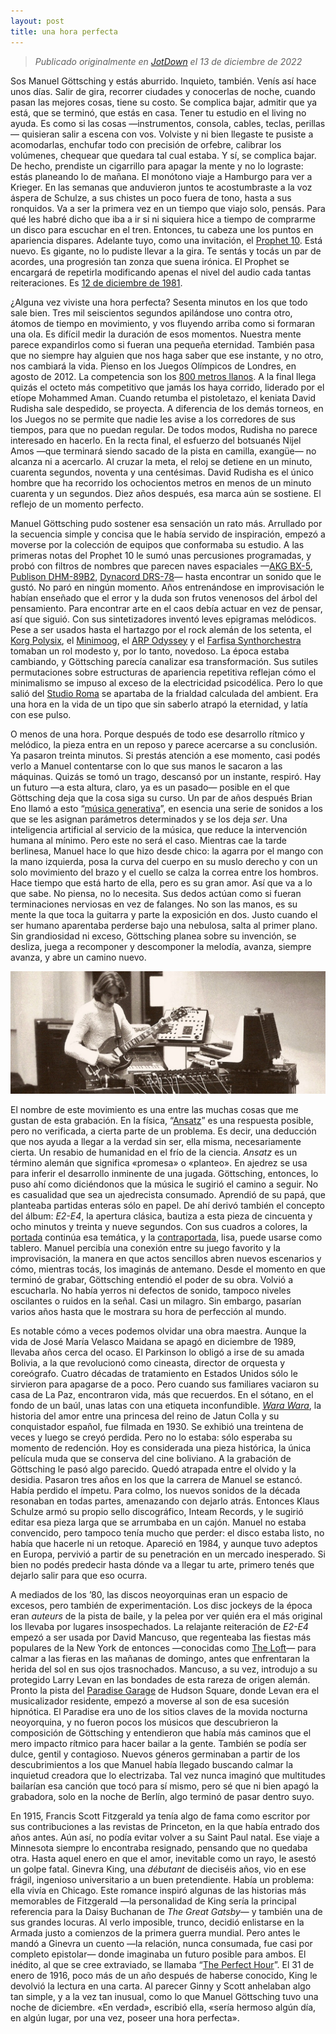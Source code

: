 ```yaml
---
layout: post
title: una hora perfecta
---
```


>*Publicado originalmente en [JotDown](https://www.jotdown.es/2022/12/manuel-gottsching-una-hora-perfecta/) el 13 de diciembre de 2022*

Sos Manuel Göttsching y estás aburrido. Inquieto, también. Venís así hace unos días. Salir de gira, recorrer ciudades y conocerlas de noche, cuando pasan las mejores cosas, tiene su costo. Se complica bajar, admitir que ya está, que se terminó, que estás en casa. Tener tu estudio en el living no ayuda. Es como si las cosas —instrumentos, consola, cables, teclas, perillas— quisieran salir a escena con vos. Volviste y ni bien llegaste te pusiste a acomodarlas, enchufar todo con precisión de orfebre, calibrar los volúmenes, chequear que quedara tal cual estaba. Y sí, se complica bajar. De hecho, prendiste un cigarrillo para apagar la mente y no lo lograste: estás planeando lo de mañana. El monótono viaje a Hamburgo para ver a Krieger. En las semanas que anduvieron juntos te acostumbraste a la voz áspera de Schulze, a sus chistes un poco fuera de tono, hasta a sus ronquidos. Va a ser la primera vez en un tiempo que viajo solo, pensás. Para qué les habré dicho que iba a ir si ni siquiera hice a tiempo de comprarme un disco para escuchar en el tren. Entonces, tu cabeza une los puntos en apariencia dispares. Adelante tuyo, como una invitación, el [Prophet 10](https://www.vintagesynth.com/sequential-circuits/prophet-10). Está nuevo. Es gigante, no lo pudiste llevar a la gira. Te sentás y tocás un par de acordes, una progresión tan zonza que suena irónica. El Prophet se encargará de repetirla modificando apenas el nivel del audio cada tantas reiteraciones. Es [12 de diciembre de 1981](https://open.spotify.com/album/64UtnfSDLV1OLvhyqfmO8o).

¿Alguna vez viviste una hora perfecta? Sesenta minutos en los que todo sale bien. Tres mil seiscientos segundos apilándose uno contra otro, átomos de tiempo en movimiento, y vos fluyendo arriba como si formaran una ola. Es difícil medir la duración de esos momentos. Nuestra mente parece expandirlos como si fueran una pequeña eternidad. También pasa que no siempre hay alguien que nos haga saber que ese instante, y no otro, nos cambiará la vida. Pienso en los Juegos Olímpicos de Londres, en agosto de 2012. La competencia son los [800 metros llanos](https://youtu.be/YKEOjWEzVGs). A la final llega quizás el octeto más competitivo que jamás los haya corrido, liderado por el etíope Mohammed Aman. Cuando retumba el pistoletazo, el keniata David Rudisha sale despedido, se proyecta. A diferencia de los demás torneos, en los Juegos no se permite que nadie les avise a los corredores de sus tiempos, para que no puedan regular. De todos modos, Rudisha no parece interesado en hacerlo. En la recta final, el esfuerzo del botsuanés Nijel Amos —que terminará siendo sacado de la pista en camilla, exangüe— no alcanza ni a acercarlo. Al cruzar la meta, el reloj se detiene en un minuto, cuarenta segundos, noventa y una centésimas. David Rudisha es el único hombre que ha recorrido los ochocientos metros en menos de un minuto cuarenta y un segundos. Diez años después, esa marca aún se sostiene. El reflejo de un momento perfecto.

  Manuel Göttsching pudo sostener esa sensación un rato más. Arrullado por la secuencia simple y concisa que le había servido de inspiración, empezó a moverse por la colección de equipos que conformaba su estudio. A las primeras notas del Prophet 10 le sumó unas percusiones programadas, y probó con filtros de nombres que parecen naves espaciales —[AKG BX-5](https://www.turnlab.be/akg-bx-5-141665590.html), [Publison DHM-89B2](https://gearspace.com/board/so-much-gear-so-little-time/1249150-publison-dhm-89-b2-stereo-delay.html), [Dynacord DRS-78](https://www.vintagedigital.com.au/dynacord-drs-78-digital-reverberation-system/)— hasta encontrar un sonido que le gustó. No paró en ningún momento. Años entrenándose en improvisación le habían enseñado que el error y la duda son frutos venenosos del árbol del pensamiento. Para encontrar arte en el caos debía actuar en vez de pensar, así que siguió. Con sus sintetizadores inventó leves epigramas melódicos. Pese a ser usados hasta el hartazgo por el rock alemán de los setenta, el [Korg Polysix](https://www.korg.com/ar/products/software/korg_legacy_collection/page_2.php), el [Minimoog](https://www.moogmusic.com/products/minimoog-model-d), el [ARP Odyssey](https://www.korg.com/us/products/synthesizers/arpodyssey/) y el [Farfisa Synthorchestra](https://reverb.com/item/4421651-farfisa-syntorchestra-the-ultimate-krautrock-string-synth) tomaban un rol modesto y, por lo tanto, novedoso. La época estaba cambiando, y Göttsching parecía canalizar esa transformación. Sus sutiles permutaciones sobre estructuras de apariencia repetitiva reflejan cómo el minimalismo se impuso al exceso de la electricidad psicodélica. Pero lo que salió del [Studio Roma](https://www.manuelgoettsching.com/pages/studio.htm) se apartaba de la frialdad calculada del ambient. Era una hora en la vida de un tipo que sin saberlo atrapó la eternidad, y latía con ese pulso.

O menos de una hora. Porque después de todo ese desarrollo rítmico y melódico, la pieza entra en un reposo y parece acercarse a su conclusión. Ya pasaron treinta minutos. Si prestás atención a ese momento, casi podés verlo a Manuel contentarse con lo que sus manos le sacaron a las máquinas. Quizás se tomó un trago, descansó por un instante, respiró. Hay un futuro —a esta altura, claro, ya es un pasado— posible en el que Göttsching deja que la cosa siga su curso. Un par de años después Brian Eno llamó a esto “[música generativa](https://www.soundoflife.com/blogs/people/brian-eno-generative-music)”, en esencia una serie de sonidos a los que se les asignan parámetros determinados y se los deja *ser*. Una inteligencia artificial al servicio de la música, que reduce la intervención humana al mínimo. Pero este no será el caso. Mientras cae la tarde berlinesa, Manuel hace lo que hizo desde chico: la agarra por el mango con la mano izquierda, posa la curva del cuerpo en su muslo derecho y con un solo movimiento del brazo y el cuello se calza la correa entre los hombros. Hace tiempo que está harto de ella, pero es su gran amor. Así que va a lo que sabe. No piensa, no lo necesita. Sus dedos actúan como si fueran terminaciones nerviosas en vez de falanges. No son las manos, es su mente la que toca la guitarra y parte la exposición en dos. Justo cuando el ser humano aparentaba perderse bajo una nebulosa, salta al primer plano. Sin grandiosidad ni exceso, Göttsching planea sobre su invención, se desliza, juega a recomponer y descomponer la melodía, avanza, siempre avanza, y abre un camino nuevo.

![alt text](https://raw.githubusercontent.com/irigoin/irigoin.github.io/master/images/ajedrez.jpg "Ruhige nervosität")

El nombre de este movimiento es una entre las muchas cosas que me gustan de esta grabación. En la física, “[Ansatz](https://open.spotify.com/track/3sR3GzaVNr0LPdntaXsHfd)” es una respuesta posible, pero no verificada, a cierta parte de un problema. Es decir, una deducción que nos ayuda a llegar a la verdad sin ser, ella misma, necesariamente cierta. Un resabio de humanidad en el frío de la ciencia. *Ansatz* es un término alemán que significa «promesa» o «planteo». En ajedrez se usa para inferir el desarrollo inminente de una jugada. Göttsching, entonces, lo puso ahí como diciéndonos que la música le sugirió el camino a seguir. No es casualidad que sea un ajedrecista consumado. Aprendió de su papá, que planteaba partidas enteras sólo en papel. De ahí derivó también el concepto del álbum: *E2-E4*, la apertura clásica, bautiza a esta pieza de cincuenta y ocho minutos y treinta y nueve segundos. Con sus cuadros a colores, la [portada](https://i.discogs.com/2c-u31vJL17rcxkUALvEJUh_dJ6KWqWl2D_hr_KQGYo/rs:fit/g:sm/q:90/h:600/w:600/czM6Ly9kaXNjb2dz/LWRhdGFiYXNlLWlt/YWdlcy9SLTMwMzMz/My0xMjkwMzU2NjA0/LmpwZWc.jpeg) continúa esa temática, y la [contraportada](https://i.discogs.com/P3uZYzhM5PW3HEQJk5dTWet1ZlhIcPB0OvGkqlkANZo/rs:fit/g:sm/q:90/h:543/w:550/czM6Ly9kaXNjb2dz/LWRhdGFiYXNlLWlt/YWdlcy9SLTMwMzMz/My0xNDUyMzYyMTc3/LTU3NDMuanBlZw.jpeg), lisa, puede usarse como tablero. Manuel percibía una conexión entre su juego favorito y la improvisación, la manera en que actos sencillos abren nuevos escenarios y cómo, mientras tocás, los imaginás de antemano. Desde el momento en que terminó de grabar, Göttsching entendió el poder de su obra. Volvió a escucharla. No había yerros ni defectos de sonido, tampoco niveles oscilantes o ruidos en la señal. Casi un milagro. Sin embargo, pasarían varios años hasta que le mostrara su hora de perfección al mundo.

Es notable cómo a veces podemos olvidar una obra maestra. Aunque la vida de José María Velasco Maidana se apagó en diciembre de 1989, llevaba años cerca del ocaso. El Parkinson lo obligó a irse de su amada Bolivia, a la que revolucionó como cineasta, director de orquesta y coreógrafo. Cuatro décadas de tratamiento en Estados Unidos sólo le sirvieron para apagarse de a poco. Pero cuando sus familiares vaciaron su casa de La Paz, encontraron vida, más que recuerdos. En el sótano, en el fondo de un baúl, unas latas con una etiqueta inconfundible. *[Wara Wara](https://youtu.be/7069d0LReoY)*, la historia del amor entre una princesa del reino de Jatun Colla y su conquistador español, fue filmada en 1930. Se exhibió una treintena de veces y luego se creyó perdida. Pero no lo estaba: sólo esperaba su momento de redención. Hoy es considerada una pieza histórica, la única película muda que se conserva del cine boliviano. A la grabación de Göttsching le pasó algo parecido. Quedó atrapada entre el olvido y la desidia. Pasaron tres años en los que la carrera de Manuel se estancó. Había perdido el ímpetu. Para colmo, los nuevos sonidos de la década resonaban en todas partes, amenazando con dejarlo atrás. Entonces Klaus Schulze armó su propio sello discográfico, Inteam Records, y le sugirió editar esa pieza larga que se arrumbaba en un cajón. Manuel no estaba convencido, pero tampoco tenía mucho que perder: el disco estaba listo, no había que hacerle ni un retoque. Apareció en 1984, y aunque tuvo adeptos en Europa, pervivió a partir de su penetración en un mercado inesperado. Si bien no podés predecir hasta dónde va a llegar tu arte, primero tenés que dejarlo salir para que eso ocurra.

A mediados de los ’80, las discos neoyorquinas eran un espacio de excesos, pero también de experimentación. Los disc jockeys de la época eran *auteurs* de la pista de baile, y la pelea por ver quién era el más original los llevaba por lugares insospechados. La relajante reiteración de *E2-E4* empezó a ser usada por David Mancuso, que regenteaba las fiestas más populares de la New York de entonces —conocidas como [The Loft](https://www.npr.org/2020/02/19/807333757/still-saving-the-day-the-most-influential-dance-party-in-history-turns-50)— para calmar a las fieras en las mañanas de domingo, antes que enfrentaran la herida del sol en sus ojos trasnochados. Mancuso, a su vez, introdujo a su protegido Larry Levan en las bondades de esta rareza de origen alemán. Pronto la pista del [Paradise Garage](https://youtu.be/JuLaAA6lHes) de Hudson Square, donde Levan era el musicalizador residente, empezó a moverse al son de esa sucesión hipnótica. El Paradise era uno de los sitios claves de la movida nocturna neoyorquina, y no fueron pocos los músicos que descubrieron la composición de Göttsching y entendieron que había más caminos que el mero impacto rítmico para hacer bailar a la gente. También se podía ser dulce, gentil y contagioso. Nuevos géneros germinaban a partir de los descubrimientos a los que Manuel había llegado buscando calmar la inquietud creadora que lo electrizaba. Tal vez nunca imaginó que multitudes bailarían esa canción que tocó para sí mismo, pero sé que ni bien apagó la grabadora, solo en la noche de Berlín, algo terminó de pasar dentro suyo.

En 1915, Francis Scott Fitzgerald ya tenía algo de fama como escritor por sus contribuciones a las revistas de Princeton, en la que había entrado dos años antes. Aún así, no podía evitar volver a su Saint Paul natal. Ese viaje a Minnesota siempre lo encontraba resignado, pensando que no quedaba otra. Hasta aquel enero en que el amor, inevitable como un rayo, le asestó un golpe fatal. Ginevra King, una *débutant* de dieciséis años, vio en ese frágil, ingenioso universitario a un buen pretendiente. Había un problema: ella vivía en Chicago. Este romance inspiró algunas de las historias más memorables de Fitzgerald —la personalidad de King sería la principal referencia para la Daisy Buchanan de *The Great Gatsby*— y también una de sus grandes locuras. Al verlo imposible, trunco, decidió enlistarse en la Armada justo a comienzos de la primera guerra mundial. Pero antes le mandó a Ginevra un cuento —la relación, nunca consumada, fue casi por completo epistolar— donde imaginaba un futuro posible para ambos. El inédito, al que se cree extraviado, se llamaba “[The Perfect Hour](https://books.google.com.ar/books/about/The_Perfect_Hour.html?id=0expf0JKRw4C&redir_esc=y)”. El 31 de enero de 1916, poco más de un año después de haberse conocido, King le devolvió la lectura en una carta. Al parecer Ginny y Scott anhelaban algo tan simple, y a la vez tan inusual, como lo que Manuel Göttsching tuvo una noche de diciembre. «En verdad», escribió ella, «sería hermoso algún día, en algún lugar, por una vez, poseer una hora perfecta».
